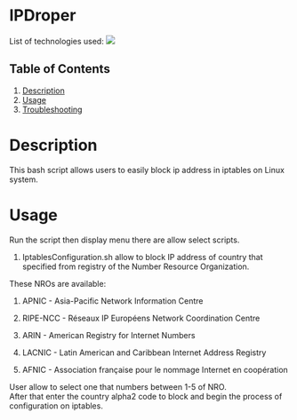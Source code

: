 # IPDroper

<div id="top"></div>
<p style="display: inline">
  <!-- List of technologies used --> 
  List of technologies used:
  
<img src="https://img.shields.io/badge/Linux--FFA500.svg?logo=Linux&style=plastic">

## Table of Contents

1. [Description](#Description)
2. [Usage](#Usage)
3. [Troubleshooting](#Troubleshooting)

# Description

This bash script allows users to easily block ip address in iptables on Linux system. 

# Usage

Run the script then display menu there are allow select scripts.

1. IptablesConfiguration.sh allow to block IP address of country that specified from registry of the Number Resource Organization.

These NROs are available:

 1) APNIC - Asia-Pacific Network Information Centre

 2) RIPE-NCC - Réseaux IP Européens Network Coordination Centre

 3) ARIN - American Registry for Internet Numbers

 4) LACNIC - Latin American and Caribbean Internet Address Registry

 5) AFNIC - Association française pour le nommage Internet en coopération

User allow to select one that numbers between 1-5 of NRO.   
After that enter the country alpha2 code to block and begin the process of configuration on iptables.



